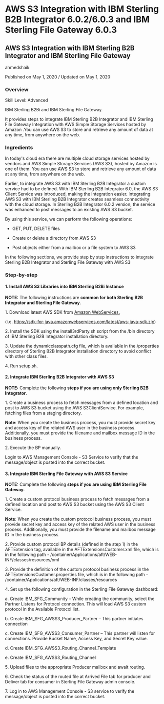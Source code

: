 # AWS S3 Integration with IBM Sterling B2B Integrator 6.0.2/6.0.3 and IBM Sterling File Gateway 6.0.3
## AWS S3 Integration with IBM Sterling B2B Integrator and IBM Sterling File Gateway

ahmedshaik

Published on May 1, 2020 / Updated on May 1, 2020

### Overview

Skill Level: Advanced

IBM Sterling B2Bi and IBM Sterling File Gateway.

It provides steps to integrate IBM Sterling B2B Integrator and IBM Sterling File Gateway Integration with AWS Simple Storage Services hosted by Amazon .You can use AWS S3 to store and retrieve any amount of data at any time, from anywhere on the web.

### Ingredients

In today's cloud era there are multiple cloud storage services hosted by vendors and AWS Simple Storage Services (AWS S3), hosted by Amazon is one of them. You can use AWS S3 to store and retrieve any amount of data at any time, from anywhere on the web.

Earlier, to integrate AWS S3 with IBM Sterling B2B Integrator a custom service had to be defined. With IBM Sterling B2B Integrator 6.0, the AWS S3 Client Service was introduced, making the integration easier. Integrating AWS S3 with IBM Sterling B2B Integrator creates seamless connectivity with the cloud storage. In Sterling B2B Integrator 6.0.2 version, the service was enhanced to post messages to an existing AWS S3 bucket.

By using this service, we can perform the following operations:

* GET, PUT, DELETE files

* Create or delete a directory from AWS S3

* Post objects either from a mailbox or a file system to AWS S3

In the following sections, we provide step by step instructions to integrate Sterling B2B Integrator and Sterling File Gateway with AWS S3

### Step-by-step

#### 1. Install AWS S3 Libraries into IBM Sterling B2Bi Instance

**NOTE:** The following instructions are **common for both Sterling B2B Integrator and Sterling File Gateway**.

1\. Download latest AWS SDK from [Amazon WebServices.](https://sdk-for-java.amazonwebservices.com/latest/aws-java-sdk.zip "Latest aws-java-sdk")

(i.e. https://sdk-for-java.amazonwebservices.com/latest/aws-java-sdk.zip)

2\. Install the SDK using the install3rdParty.sh script from the /bin directory of IBM Sterling B2B Integrator installation directory.

3\. Update the dynamicclasspath.cfg file, which is available in the /properties directory of Sterling B2B Integrator installation directory to avoid conflict with other class files.

4\. Run setup.sh.

#### 2. Integrate IBM Sterling B2B Integrator with AWS S3

**NOTE:** Complete the following **steps if you are using only Sterling B2B Integrator**.

1\. Create a business process to fetch messages from a defined location and post to AWS S3 bucket using the AWS S3ClientService. For example, fetching files from a staging directory.

**Note:** When you create the business process, you must provide secret key and access key of the related AWS user in the business process. Additionally, you must provide the filename and mailbox message ID in the business process.

2\. Execute the BP manually.

Login to AWS Management Console - S3 Service to verify that the message/object is posted into the correct bucket.

#### 3. Integrate IBM Sterling File Gateway with AWS S3 Service

**NOTE:** Complete the following **steps if you are using IBM Sterling File Gateway.**

1\. Create a custom protocol business process to fetch messages from a defined location and post to AWS S3 bucket using the AWS S3 Client Service.

**Note:** When you create the custom protocol business process, you must provide secret key and access key of the related AWS user in the business process. Additionally, you must provide the filename and mailbox message ID in the business process.

2\. Provide custom protocol BP details (defined in the step 1) in the AFTExtension tag, available in the AFTExtensionsCustomer.xml file, which is in the following path - <B2BiInstallationDirectory>/container/Applications/aft/WEB-INF/classes/resources/xml

3\. Provide the definition of the custom protocol business process in the AFTExtensionsCustomer.properties file, which is in the following path - <B2BiInstallationDirectory>/container/Applications/aft/WEB-INF/classes/resources

4\. Set up the following configuration in the Sterling File Gateway dashboard:

a. Create IBM\_SFG\_Community – While creating the community, select the Partner Listens for Protocol connection. This will load AWS S3 custom protocol in the Available Protocol list.

b. Create IBM\_SFG\_AWSS3\_Producer\_Partner – This partner initiates connection

c. Create IBM\_SFG\_AWSS3\_Consumer\_Partner – This partner will listen for connections. Provide Bucket Name, Access Key, and Secret Key value.

d. Create IBM\_SFG\_AWSS3\_Routing\_Channel\_Template

e. Create IBM\_SFG\_AWSS3\_Routing\_Channel

5\. Upload files to the appropriate Producer mailbox and await routing.

6\. Check the status of the routed file at Arrived File tab for producer and Deliver tab for consumer in Sterling File Gateway admin console.

7\. Log in to AWS Management Console - S3 service to verify the message/object is posted into the correct bucket.

